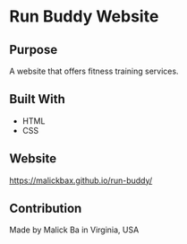 # Run Buddy Website

## Purpose
A website that offers fitness training services.

## Built With
* HTML
* CSS

## Website
https://malickbax.github.io/run-buddy/

## Contribution
Made by Malick Ba in Virginia, USA 
